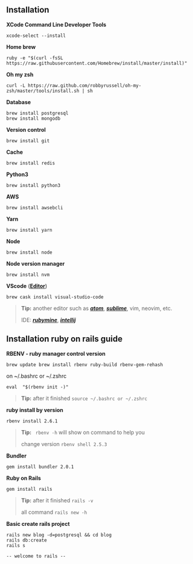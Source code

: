 ## **Installation**

**XCode Command Line Developer Tools**
```
xcode-select --install
```
**Home brew**
```
ruby -e "$(curl -fsSL https://raw.githubusercontent.com/Homebrew/install/master/install)"
```

**Oh my zsh**
```
curl -L https://raw.github.com/robbyrussell/oh-my-zsh/master/tools/install.sh | sh
```
**Database**
```
brew install postgresql
brew install mongodb
```
**Version control**
```
brew install git
```
**Cache**
```
brew install redis
```
**Python3**
```
brew install python3
```
**AWS**
```
brew install awsebcli
```
**Yarn**
```
brew install yarn
```
**Node**
```
brew install node
```
**Node version manager**
```
brew install nvm
```

**VScode** ([**Editor**](https://code.visualstudio.com/)) 
```
brew cask install visual-studio-code
```
> **Tip:** another editor such as [**_atom_**](https://atom.io/), [**_sublime_**](https://www.sublimetext.com/),  vim, neovim, etc.
>
> IDE: [**_rubymine_**](https://www.jetbrains.com/ruby/), [**_intellij_**](https://www.jetbrains.com/idea/)

## **Installation ruby on rails guide**

**RBENV - ruby manager control version**
```
brew update brew install rbenv ruby-build rbenv-gem-rehash
```
on ~/.bashrc or ~/.zshrc
```
eval  "$(rbenv init -)"
```
> **Tip:**  after it finished ``` source ~/.bashrc or ~/.zshrc ```

**ruby install by version**
```
rbenv install 2.6.1
```
>**Tip:** ``` rbenv -h``` will show on command to help you
>
>change version ```rbenv shell 2.5.3  ```

**Bundler**
```
gem install bundler 2.0.1
```
**Ruby on Rails**
```
gem install rails
```
> **Tip:** after it finished ``` rails -v ```
>
> all command ```rails new -h```

**Basic create rails project**

```
rails new blog -d=postgresql && cd blog
rails db:create
rails s

-- welcome to rails --
```
